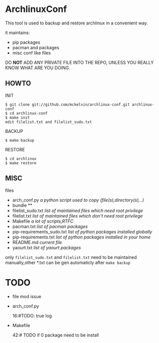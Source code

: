 # ArchlinuxConf

This tool is used to backup and restore archlinux in a convenient way.

it maintains:
- pip packages
- pacman and packages
- misc conf like files

DO **NOT** ADD ANY PRIVATE FILE INTO THE REPO, UNLESS YOU REALLY KNOW WHAT ARE YOU DOING.

## HOWTO

INIT

    $ git clone git://github.com/mckelvin/archlinux-conf.git archlinux-conf
    $ cd archlinux-conf
    $ make init
    edit filelist.txt and filelist_sudo.txt
BACKUP

    $ make backup

RESTORE

    $ cd archlinux
    $ make restore

## MISC

files

- arch_conf.py *a python script used to copy (file(s),directory(s),..)*
- bundle **
- filelist_sudo.txt *list of maintained files which need root privilege*
- filelist.txt *list of maintained files which don't need root privilege*
- Makefile *a lot of scripts,RTFC*
- pacman.txt *list of pacman packages*
- pip-requirements_sudo.txt *list of python packages installed globally*
- pip-requirements.txt *list of python packages installed in your home*
- README.md *current file*
- yaourt.txt *list of yaourt packages*

only `filelist_sudo.txt` and `filelist.txt` need to be maintained manually,other \*.txt can be gen automaticly after `make backup`


# TODO

- file mod issue


- arch_conf.py

    16:#TODO: true log

- Makefile

    42:# TODO if 0 package need to be install

